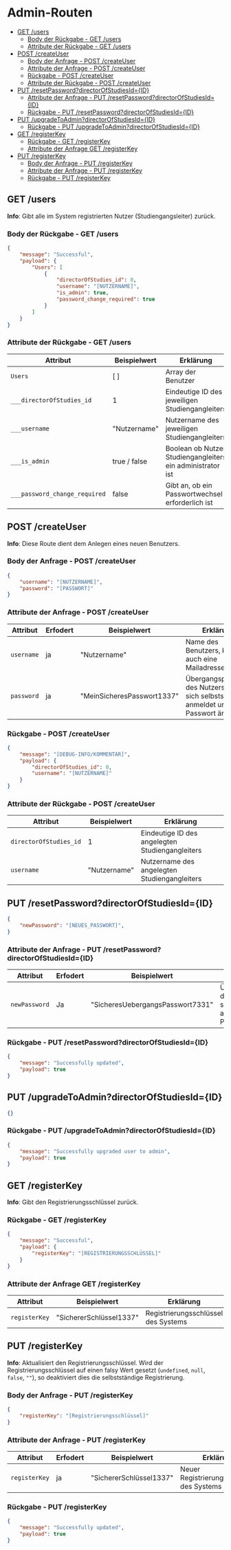 # Admin-Routen  <!-- omit in toc -->

- [GET /users](#get-users)
  - [Body der Rückgabe - GET /users](#body-der-rückgabe---get-users)
  - [Attribute der Rückgabe - GET /users](#attribute-der-rückgabe---get-users)
- [POST /createUser](#post-createuser)
  - [Body der Anfrage - POST /createUser](#body-der-anfrage---post-createuser)
  - [Attribute der Anfrage - POST /createUser](#attribute-der-anfrage---post-createuser)
  - [Rückgabe - POST /createUser](#rückgabe---post-createuser)
  - [Attribute der Rückgabe - POST /createUser](#attribute-der-rückgabe---post-createuser)
- [PUT /resetPassword?directorOfStudiesId={ID}](#put-resetpassworddirectorofstudiesidid)
  - [Attribute der Anfrage - PUT /resetPassword?directorOfStudiesId={ID}](#attribute-der-anfrage---put-resetpassworddirectorofstudiesidid)
  - [Rückgabe - PUT /resetPassword?directorOfStudiesId={ID}](#rückgabe---put-resetpassworddirectorofstudiesidid)
- [PUT /upgradeToAdmin?directorOfStudiesId={ID}](#put-upgradetoadmindirectorofstudiesidid)
  - [Rückgabe - PUT /upgradeToAdmin?directorOfStudiesId={ID}](#rückgabe---put-upgradetoadmindirectorofstudiesidid)
- [GET /registerKey](#get-registerkey)
  - [Rückgabe - GET /registerKey](#rückgabe---get-registerkey)
  - [Attribute der Anfrage GET /registerKey](#attribute-der-anfrage-get-registerkey)
- [PUT /registerKey](#put-registerkey)
  - [Body der Anfrage - PUT /registerKey](#body-der-anfrage---put-registerkey)
  - [Attribute der Anfrage - PUT /registerKey](#attribute-der-anfrage---put-registerkey)
  - [Rückgabe - PUT /registerKey](#rückgabe---put-registerkey)

## GET /users

**Info**: Gibt alle im System registrierten Nutzer (Studiengangsleiter) zurück.

### Body der Rückgabe - GET /users

```json
{
    "message": "Successful",
    "payload": {
        "Users": [
            {
                "directorOfStudies_id": 0,
                "username": "[NUTZERNAME]",
                "is_admin": true,
                "password_change_required": true
            }
        ]
    }
}
```

### Attribute der Rückgabe - GET /users

| Attribut                      | Beispielwert | Erklärung                                                  |
| ----------------------------- | ------------ | ---------------------------------------------------------- |
| `Users`                       | [ ]          | Array der Benutzer                                         |
| `___directorOfStudies_id`     | 1            | Eindeutige ID des jeweiligen Studiengangleiters            |
| `___username`                 | "Nutzername" | Nutzername des jeweiligen Studiengangleiters               |
| `___is_admin`                 | true / false | Boolean ob Nutzer Studiengangleiters ein administrator ist |
| `___password_change_required` | false        | Gibt an, ob ein Passwortwechsel erforderlich ist           |

## POST /createUser

**Info**: Diese Route dient dem Anlegen eines neuen Benutzers.

### Body der Anfrage - POST /createUser

```json
{
    "username": "[NUTZERNAME]",
    "password": "[PASSWORT]"
}
```

### Attribute der Anfrage - POST /createUser

| Attribut   | Erfodert | Beispielwert               | Erklärung                                                                                 |
| ---------- | -------- | -------------------------- | ----------------------------------------------------------------------------------------- |
| `username` | ja       | "Nutzername"               | Name des Benutzers, kann auch eine Mailadresse sein                                       |
| `password` | ja       | "MeinSicheresPasswort1337" | Übergangspasswort des Nutzers, bis er sich selbstständig anmeldet und das Passwort ändert |

### Rückgabe - POST /createUser

```json
{
    "message": "[DEBUG-INFO/KOMMENTAR]",
    "payload": {
        "directorOfStudies_id": 0,
        "username": "[NUTZERNAME]"
    }
}
```

### Attribute der Rückgabe - POST /createUser

| Attribut               | Beispielwert | Erklärung                                       |
| ---------------------- | ------------ | ----------------------------------------------- |
| `directorOfStudies_id` | 1            | Eindeutige ID des angelegten Studiengangleiters |
| `username`             | "Nutzername" | Nutzername des angelegten Studiengangleiters    |

## PUT /resetPassword?directorOfStudiesId={ID}

```json
{
    "newPassword": "[NEUES_PASSWORT]",
}
```

### Attribute der Anfrage - PUT /resetPassword?directorOfStudiesId={ID}

| Attribut      | Erfodert | Beispielwert                     | Erklärung                                                                                 |
| ------------- | -------- | -------------------------------- | ----------------------------------------------------------------------------------------- |
| `newPassword` | Ja       | "SicheresUebergangsPasswort7331" | Übergangspasswort des Nutzers, bis er sich selbstständig anmeldet und das Passwort ändert |

### Rückgabe - PUT /resetPassword?directorOfStudiesId={ID}

```json
{
    "message": "Successfully updated",
    "payload": true
}
```

## PUT /upgradeToAdmin?directorOfStudiesId={ID}

```json
{}
```

### Rückgabe - PUT /upgradeToAdmin?directorOfStudiesId={ID}

```json
{
    "message": "Successfully upgraded user to admin",
    "payload": true
}
```

## GET /registerKey

**Info**: Gibt den Registrierungsschlüssel zurück.

### Rückgabe - GET /registerKey

```json
{
    "message": "Successful",
    "payload": {
        "registerKey": "[REGISTRIERUNGSSCHLÜSSEL]"
    }
}
```

### Attribute der Anfrage GET /registerKey

| Attribut      | Beispielwert            | Erklärung                           |
| ------------- | ----------------------- | ----------------------------------- |
| `registerKey` | "SichererSchlüssel1337" | Registrierungsschlüssel des Systems |

## PUT /registerKey

**Info**: Aktualisiert den Registrierungsschlüssel.
Wird der Registrierungsschlüssel auf einen falsy Wert gesetzt (`undefined`, `null`, `false`, `""`), so deaktiviert dies die selbstständige Registrierung.

### Body der Anfrage - PUT /registerKey

```json
{
    "registerKey": "[Registrierungsschlüssel]"
}
```

### Attribute der Anfrage - PUT /registerKey

| Attribut      | Erfodert | Beispielwert            | Erklärung                                 |
| ------------- | -------- | ----------------------- | ----------------------------------------- |
| `registerKey` | ja       | "SichererSchlüssel1337" | Neuer Registrierungsschlüssel des Systems |

### Rückgabe - PUT /registerKey

```json
{
    "message": "Successfully updated",
    "payload": true
}
```
